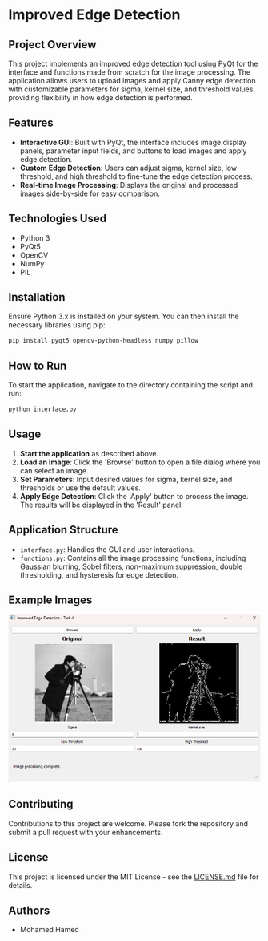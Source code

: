 
# Improved Edge Detection

## Project Overview
This project implements an improved edge detection tool using PyQt for the interface and functions made from scratch for the image processing. The application allows users to upload images and apply Canny edge detection with customizable parameters for sigma, kernel size, and threshold values, providing flexibility in how edge detection is performed.

## Features
- **Interactive GUI**: Built with PyQt, the interface includes image display panels, parameter input fields, and buttons to load images and apply edge detection.
- **Custom Edge Detection**: Users can adjust sigma, kernel size, low threshold, and high threshold to fine-tune the edge detection process.
- **Real-time Image Processing**: Displays the original and processed images side-by-side for easy comparison.

## Technologies Used
- Python 3
- PyQt5
- OpenCV
- NumPy
- PIL

## Installation
Ensure Python 3.x is installed on your system. You can then install the necessary libraries using pip:

```bash
pip install pyqt5 opencv-python-headless numpy pillow
```

## How to Run
To start the application, navigate to the directory containing the script and run:

```bash
python interface.py
```

## Usage
1. **Start the application** as described above.
2. **Load an Image**: Click the 'Browse' button to open a file dialog where you can select an image.
3. **Set Parameters**: Input desired values for sigma, kernel size, and thresholds or use the default values.
4. **Apply Edge Detection**: Click the 'Apply' button to process the image. The results will be displayed in the 'Result' panel.

## Application Structure
- `interface.py`: Handles the GUI and user interactions.
- `functions.py`: Contains all the image processing functions, including Gaussian blurring, Sobel filters, non-maximum suppression, double thresholding, and hysteresis for edge detection.

## Example Images
![Canny Edge Result](images\results\result.png)


## Contributing
Contributions to this project are welcome. Please fork the repository and submit a pull request with your enhancements.

## License
This project is licensed under the MIT License - see the [LICENSE.md](LICENSE) file for details.

## Authors
- Mohamed Hamed



